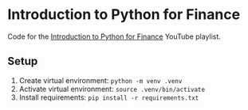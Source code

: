# Introduction to Python for Finance

Code for the
[Introduction to Python for Finance](https://www.youtube.com/playlist?list=PLPfme2mwsQ1FQhH1icKEfiYdLSUHE-Wo5)
YouTube playlist.

## Setup

1. Create virtual environment: `python -m venv .venv`
2. Activate virtual environment: `source .venv/bin/activate`
3. Install requirements: `pip install -r requirements.txt`
